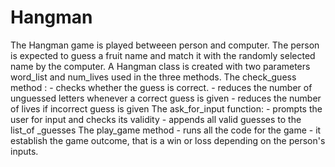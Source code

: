 # Hangman
The Hangman game is played betweeen person and computer. The person is expected to guess a fruit name and match it with the randomly selected name by the computer.
A Hangman class is created with two parameters word_list and num_lives used in the three methods.
The check_guess method :
     - checks whether the guess is correct.
     - reduces the number of unguessed letters whenever a correct guess is given
     - reduces the number of lives if incorrect guess is given
The ask_for_input function:
    - prompts the user for input and checks its validity
    - appends all valid guesses to the list_of _guesses 
The play_game method
    - runs all the code for the game
    - it establish the game outcome, that is a win or loss depending on the person's inputs.
